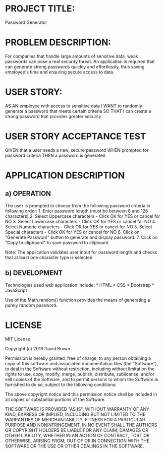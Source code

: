 
# PROJECT TITLE:
 Password Generator

# PROBLEM DESCRIPTION:
For companies that handle large amounts of sensitive data, weak passwords can pose a real security threat. An application is required that can generate strong passwords quickly and effortlessly, thus saving employee's time and ensuring secure access to data.

# USER STORY:
AS AN employee with access to sensitive data
I WANT to randomly generate a password that meets certain criteria
SO THAT I can create a strong password that provides greater security

# USER STORY ACCEPTANCE TEST

GIVEN that a user needs a new, secure password
WHEN prompted for password criteria
THEN a password is generated

# APPLICATION DESCRIPTION

## a) OPERATION

The user is prompted to choose from the following password criteria in following order:
    1. Enter password length (must be between 8 and 128 characters) 
    2. Select Uppercase characters - Click OK for YES or cancel for NO
    3. Select Lowercase characters - Click OK for YES or cancel for NO
    4. Select Numeric characters - Click OK for YES or cancel for NO
    5. Select Special characters -  Click OK for YES or cancel for NO
    6. Click on "Generate Password" button to generate and display password.
    7. Click on "Copy to clipboard" to save password to clipboard

Note: The application validates user input for password length and checks that at least one character type is selected.

## b) DEVELOPMENT

Technologies used web application include:
    * HTML
    * CSS
    * Bootstrap
    * JavaScript

Use of the Math.random() function provides the means of generating a purely random password.

# LICENSE

MIT License

Copyright (c) 2019 David Brown

Permission is hereby granted, free of charge, to any person obtaining a copy
of this software and associated documentation files (the "Software"), to deal
in the Software without restriction, including without limitation the rights
to use, copy, modify, merge, publish, distribute, sublicense, and/or sell
copies of the Software, and to permit persons to whom the Software is
furnished to do so, subject to the following conditions:

The above copyright notice and this permission notice shall be included in all
copies or substantial portions of the Software.

THE SOFTWARE IS PROVIDED "AS IS", WITHOUT WARRANTY OF ANY KIND, EXPRESS OR
IMPLIED, INCLUDING BUT NOT LIMITED TO THE WARRANTIES OF MERCHANTABILITY,
FITNESS FOR A PARTICULAR PURPOSE AND NONINFRINGEMENT. IN NO EVENT SHALL THE
AUTHORS OR COPYRIGHT HOLDERS BE LIABLE FOR ANY CLAIM, DAMAGES OR OTHER
LIABILITY, WHETHER IN AN ACTION OF CONTRACT, TORT OR OTHERWISE, ARISING FROM,
OUT OF OR IN CONNECTION WITH THE SOFTWARE OR THE USE OR OTHER DEALINGS IN THE
SOFTWARE.








